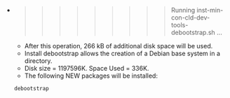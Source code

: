 * >>>>>>>>> Running inst-min-con-cld-dev-tools-debootstrap.sh ...
  * After this operation, 266 kB of additional disk space will be used.
  * Install debootstrap allows the creation of a Debian base system in a directory.
  * Disk size = 1197596K. Space Used = 336K.
  * The following NEW packages will be installed:
  ```bash
  debootstrap
  ```
